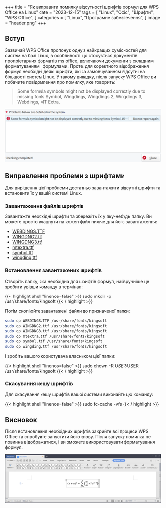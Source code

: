 +++
title = "Як виправити помилку відсутності шрифтів формул для WPS Office на Linux"
date = "2023-12-15"
tags = [
    "Linux",
    "Офіс",
    "Шрифти",
    "WPS Office",
]
categories = [
    "Linux",
    "Програмне забезпечення",
]
image = "header.png"
+++

## Вступ

Зазвичай WPS Office пропонує одну з найкращих сумісностей для систем на базі Linux, в особливості що стосується документів пропрієтарних форматів ms office, включаючи документи з складним форматуванням і формулами. Проте, для коректного відображення формул необхідні деякі шрифти, які за замовчуванням відсутні на більшості систем Linux. У такому випадку, після запуску WPS Office ви побачите повідомлення про помилку, яке говорить:

> Some formula symbols might not be displayed correctly due to missing fonts Symbol, Wingdings, Wingdings 2, Wingdings 3, Webdings, MT Extra.

![Повідомлення про помилку відсутності шрифтів для формул у WPS Office](wps_error.png)

## Виправлення проблеми з шрифтами

Для вирішення цієї проблеми достатньо завантажити відсутні шрифти та встановити їх у вашій системі Linux.

### Завантаження файлів шрифтів

Завантажте необхідні шрифти та збережіть їх у яку-небудь папку. Ви можете просто клацнути на кожен файл нижче для його завантаження:

- [WEBDINGS.TTF](./WEBDINGS.TTF)
- [WINGDNG2.ttf](./WINGDNG2.ttf)
- [WINGDNG3.ttf](./WINGDNG3.ttf)
- [mtextra.ttf](./mtextra.ttf)
- [symbol.ttf](./symbol.ttf)
- [wingding.ttf](./wingding.ttf)

### Встановлення завантажених шрифтів

Створіть папку, яка необхідна для шрифтів формул, найзручніше це зробити увівши команду в термінал:

{{< highlight shell "linenos=false" >}}
sudo mkdir -p /usr/share/fonts/kingsoft
{{< / highlight >}}

Потім скопіюйте завантажені файли до призначеної папки:

```bash
sudo cp WEBDINGS.TTF /usr/share/fonts/kingsoft
sudo cp WINGDNG2.ttf /usr/share/fonts/kingsoft
sudo cp WINGDNG3.ttf /usr/share/fonts/kingsoft
sudo cp mtextra.ttf /usr/share/fonts/kingsoft
sudo cp symbol.ttf /usr/share/fonts/kingsoft
sudo cp wingding.ttf /usr/share/fonts/kingsoft
```

І зробіть вашого користувача власником цієї папки:

{{< highlight shell "linenos=false" >}}
sudo chown -R $USER:$USER /usr/share/fonts/kingsoft
{{< / highlight >}}

### Скасування кешу шрифтів

Для скасування кешу шрифтів вашої системи виконайте цю команду:

{{< highlight shell "linenos=false" >}}
sudo fc-cache -vfs
{{< / highlight >}}

## Висновок

Після встановлення необхідних шрифтів закрийте всі процеси WPS Office та спробуйте запустити його знову. Після запуску помилка не повинна відображатися, і ви зможете використовувати форматування формул.

![Відображення формул у WPS Office після виправлення](wps_formula.png)
